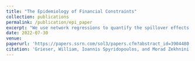 ```yaml
---
title: "The Epidemiology of Financial Constraints"
collection: publications
permalink: /publication/epi_paper
excerpt: "We use network regressions to quantify the spillover effects of financial constraints on investment behavior in production networks. The impact of financial constraints on a firm's investment spending transmits to supply-chain partners with interdependent investment opportunities. We estimate that this transmission through the supply chain induces a network multiplier that roughly doubles the forgone investment imposed by financial constraints. These effects propagate primarily upstream, and they strongly influence supply-chain network formation. We exploit a Network Regression Discontinuity Design to quantify the spillover effects of loan covenant violations for supply-chain partners' investments, which facilitates a causal interpretation. Overall, we show that ignoring spillovers may considerably understate the consequences of financial constraints on aggregate investment behavior."
date: 2022-07-30
venue:  
paperurl: 'https://papers.ssrn.com/sol3/papers.cfm?abstract_id=3904480'
citation: 'Grieser, William, Ioannis Spyridopoulos, and Morad Zekhnini. "The Epidemiology of Financial Constraints."'
---
```

